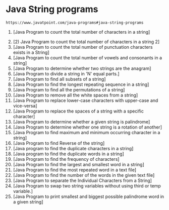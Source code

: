# Java String programs
```
https://www.javatpoint.com/java-programs#java-string-programs

```
1. [Java Program to count the total number of characters in a string]
2) [2) Java Program to count the total number of characters in a string 2]
3) [Java Program to count the total number of punctuation characters exists in a String]
4) [Java Program to count the total number of vowels and consonants in a string]
5) [Java Program to determine whether two strings are the anagram]
6) [Java Program to divide a string in 'N' equal parts.]
7) [Java Program to find all subsets of a string]
8) [Java Program to find the longest repeating sequence in a string]
9) [Java Program to find all the permutations of a string]
10) [Java Program to remove all the white spaces from a string]
11) [Java Program to replace lower-case characters with upper-case and vice-versa]
12) [Java Program to replace the spaces of a string with a specific character]
13) [Java Program to determine whether a given string is palindrome]
14) [Java Program to determine whether one string is a rotation of another]
15) [Java Program to find maximum and minimum occurring character in a string]
16) [Java Program to find Reverse of the string]
17) [Java program to find the duplicate characters in a string]
18) [Java program to find the duplicate words in a string]
19) [Java Program to find the frequency of characters]
20) [Java Program to find the largest and smallest word in a string]
21) [Java Program to find the most repeated word in a text file]
22) [Java Program to find the number of the words in the given text file]
23) [Java Program to separate the Individual Characters from a String]
24) [Java Program to swap two string variables without using third or temp variable.]
25) [Java Program to print smallest and biggest possible palindrome word in a given string]
